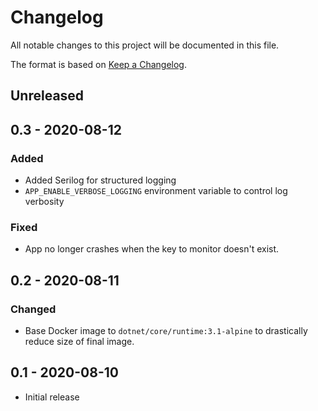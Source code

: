 # Changelog
All notable changes to this project will be documented in this file.

The format is based on [Keep a Changelog](https://keepachangelog.com/en/1.0.0/).

## Unreleased

## 0.3 - 2020-08-12
### Added
- Added Serilog for structured logging
- `APP_ENABLE_VERBOSE_LOGGING` environment variable to control log verbosity

### Fixed
- App no longer crashes when the key to monitor doesn't exist.

## 0.2 - 2020-08-11
### Changed
- Base Docker image to `dotnet/core/runtime:3.1-alpine` to drastically reduce size of final image.

## 0.1 - 2020-08-10
- Initial release
